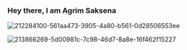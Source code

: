 
### Hey there, I am Agrim Saksena 
![212284100-561aa473-3905-4a80-b561-0d28506553ee](https://github.com/agrim92/agrim92/assets/68190624/cd950ecf-d0a9-427f-bb36-24bea830e7c9)



![213866269-5d00981c-7c98-46d7-8a8e-16f462f15227](https://github.com/agrim92/agrim92/assets/68190624/5a68b2b1-c41e-43a1-9a1d-7f727e2ff92e)


<!--
**agrim92/agrim92** is a ✨ _special_ ✨ repository because its `README.md` (this file) appears on your GitHub profile.

Here are some ideas to get you started:

- 🔭 I’m currently working on ...
- 🌱 I’m currently learning ...
- 👯 I’m looking to collaborate on ...
- 🤔 I’m looking for help with ...
- 💬 Ask me about ...
- 📫 How to reach me: ...
- 😄 Pronouns: ...
- ⚡ Fun fact: ...
-->
